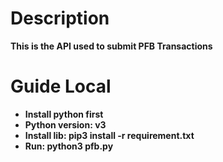 # Description
**This is the API used to submit PFB Transactions**

# Guide Local
- **Install python first**
- **Python version: v3**
- **Install lib: pip3 install -r requirement.txt**
- **Run: python3 pfb.py**